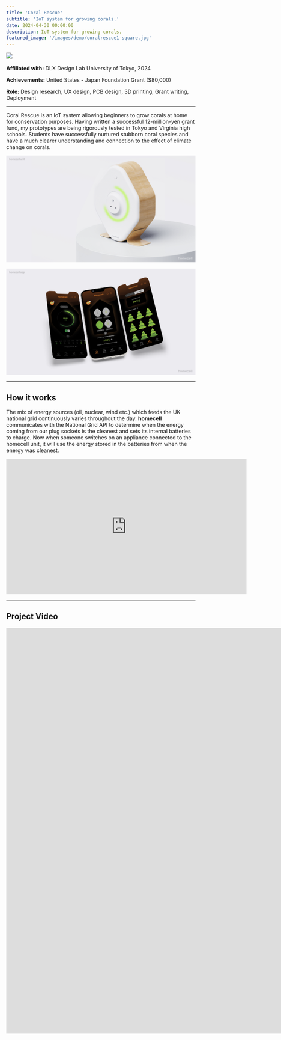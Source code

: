 ```yaml
---
title: 'Coral Rescue'
subtitle: 'IoT system for growing corals.'
date: 2024-04-30 00:00:00
description: IoT system for growing corals.
featured_image: '/images/demo/coralrescue1-square.jpg'
---
```


![](/images/homecell/header.png)

**Affiliated with:** DLX Design Lab University of Tokyo, 2024

**Achievements:** United States - Japan Foundation Grant ($80,000)

**Role:** Design research, UX design, PCB design, 3D printing, Grant writing, Deployment

---

Coral Rescue is an IoT system allowing beginners to grow corals at home for conservation purposes. Having written a successful 12-million-yen grant fund, my prototypes are being rigorously tested in Tokyo and Virginia high schools. Students have successfully nurtured stubborn coral species and have a much clearer understanding and connection to the effect of climate change on corals. 


![](\images\homecell\oursolution1.png)

![](\images\homecell\oursolution2.png)

---

## How it works

The mix of energy sources (oil, nuclear, wind etc.) which feeds the UK national grid continuously varies throughout the day. **homecell** communicates with the National Grid API to determine when the energy coming from our plug sockets is the cleanest and sets its internal batteries to charge. Now when someone switches on an appliance connected to the homecell unit, it will use the energy stored in the batteries from when the energy was cleanest. 

<iframe src="https://player.vimeo.com/video/667792371?h=5138a4c24a" width="640" height="360" frameborder="0" allow="autoplay; fullscreen; picture-in-picture" allowfullscreen></iframe>

---


## Project Video

<iframe src="https://player.vimeo.com/video/667672194?h=d897637e9b&amp;badge=0&amp;autopause=0&amp;player_id=0&amp;app_id=58479" width="1920" height="1080" frameborder="0" allow="autoplay; fullscreen; picture-in-picture" allowfullscreen title="homecell: plug-and-store green energy"></iframe>